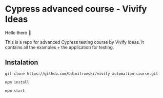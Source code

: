 # Cypress advanced course - Vivify Ideas

Hello there 👋

This is a repo for advanced Cypress testing course by Vivify Ideas. It contains all the examples + the application for testing.

## Instalation
`git clone https://github.com/bdimitrovski/vivify-automation-course.git`

`npm install`

`npm start`

